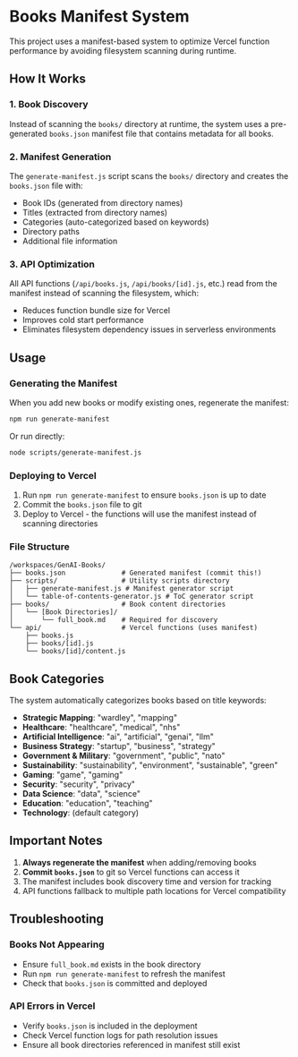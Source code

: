 # Books Manifest System

This project uses a manifest-based system to optimize Vercel function performance by avoiding filesystem scanning during runtime.

## How It Works

### 1. Book Discovery
Instead of scanning the `books/` directory at runtime, the system uses a pre-generated `books.json` manifest file that contains metadata for all books.

### 2. Manifest Generation
The `generate-manifest.js` script scans the `books/` directory and creates the `books.json` file with:
- Book IDs (generated from directory names)
- Titles (extracted from directory names)
- Categories (auto-categorized based on keywords)
- Directory paths
- Additional file information

### 3. API Optimization
All API functions (`/api/books.js`, `/api/books/[id].js`, etc.) read from the manifest instead of scanning the filesystem, which:
- Reduces function bundle size for Vercel
- Improves cold start performance
- Eliminates filesystem dependency issues in serverless environments

## Usage

### Generating the Manifest
When you add new books or modify existing ones, regenerate the manifest:

```bash
npm run generate-manifest
```

Or run directly:

```bash
node scripts/generate-manifest.js
```

### Deploying to Vercel
1. Run `npm run generate-manifest` to ensure `books.json` is up to date
2. Commit the `books.json` file to git
3. Deploy to Vercel - the functions will use the manifest instead of scanning directories

### File Structure
```
/workspaces/GenAI-Books/
├── books.json              # Generated manifest (commit this!)
├── scripts/                # Utility scripts directory
│   ├── generate-manifest.js # Manifest generator script
│   └── table-of-contents-generator.js # ToC generator script
├── books/                  # Book content directories
│   └── [Book Directories]/ 
│       └── full_book.md    # Required for discovery
└── api/                    # Vercel functions (uses manifest)
    ├── books.js
    ├── books/[id].js
    └── books/[id]/content.js
```

## Book Categories
The system automatically categorizes books based on title keywords:

- **Strategic Mapping**: "wardley", "mapping"
- **Healthcare**: "healthcare", "medical", "nhs"  
- **Artificial Intelligence**: "ai", "artificial", "genai", "llm"
- **Business Strategy**: "startup", "business", "strategy"
- **Government & Military**: "government", "public", "nato"
- **Sustainability**: "sustainability", "environment", "sustainable", "green"
- **Gaming**: "game", "gaming"
- **Security**: "security", "privacy"
- **Data Science**: "data", "science"
- **Education**: "education", "teaching"
- **Technology**: (default category)

## Important Notes

1. **Always regenerate the manifest** when adding/removing books
2. **Commit `books.json`** to git so Vercel functions can access it
3. The manifest includes book discovery time and version for tracking
4. API functions fallback to multiple path locations for Vercel compatibility

## Troubleshooting

### Books Not Appearing
- Ensure `full_book.md` exists in the book directory
- Run `npm run generate-manifest` to refresh the manifest
- Check that `books.json` is committed and deployed

### API Errors in Vercel
- Verify `books.json` is included in the deployment
- Check Vercel function logs for path resolution issues
- Ensure all book directories referenced in manifest still exist